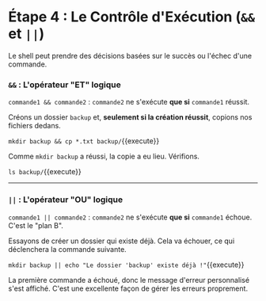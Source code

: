 # Étape 4 : Le Contrôle d'Exécution (`&&` et `||`)

Le shell peut prendre des décisions basées sur le succès ou l'échec d'une commande.

### `&&` : L'opérateur "ET" logique

`commande1 && commande2` : `commande2` ne s'exécute **que si** `commande1` réussit.

Créons un dossier `backup` et, **seulement si la création réussit**, copions nos fichiers dedans.

`mkdir backup && cp *.txt backup/`{{execute}}

Comme `mkdir backup` a réussi, la copie a eu lieu. Vérifions.

`ls backup/`{{execute}}

---
### `||` : L'opérateur "OU" logique

`commande1 || commande2` : `commande2` ne s'exécute **que si** `commande1` échoue. C'est le "plan B".

Essayons de créer un dossier qui existe déjà. Cela va échouer, ce qui déclenchera la commande suivante.

`mkdir backup || echo "Le dossier 'backup' existe déjà !"`{{execute}}

La première commande a échoué, donc le message d'erreur personnalisé s'est affiché. C'est une excellente façon de gérer les erreurs proprement.